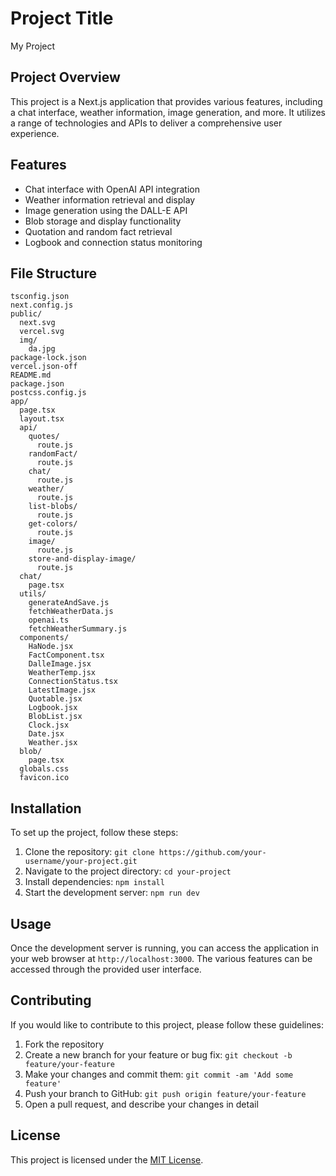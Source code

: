 # Project Title

My Project

## Project Overview

This project is a Next.js application that provides various features, including a chat interface, weather information, image generation, and more. It utilizes a range of technologies and APIs to deliver a comprehensive user experience.

## Features

- Chat interface with OpenAI API integration
- Weather information retrieval and display
- Image generation using the DALL-E API
- Blob storage and display functionality
- Quotation and random fact retrieval
- Logbook and connection status monitoring

## File Structure

```
tsconfig.json
next.config.js
public/
  next.svg
  vercel.svg
  img/
    da.jpg
package-lock.json
vercel.json-off
README.md
package.json
postcss.config.js
app/
  page.tsx
  layout.tsx
  api/
    quotes/
      route.js
    randomFact/
      route.js
    chat/
      route.js
    weather/
      route.js
    list-blobs/
      route.js
    get-colors/
      route.js
    image/
      route.js
    store-and-display-image/
      route.js
  chat/
    page.tsx
  utils/
    generateAndSave.js
    fetchWeatherData.js
    openai.ts
    fetchWeatherSummary.js
  components/
    HaNode.jsx
    FactComponent.tsx
    DalleImage.jsx
    WeatherTemp.jsx
    ConnectionStatus.tsx
    LatestImage.jsx
    Quotable.jsx
    Logbook.jsx
    BlobList.jsx
    Clock.jsx
    Date.jsx
    Weather.jsx
  blob/
    page.tsx
  globals.css
  favicon.ico
```

## Installation

To set up the project, follow these steps:

1. Clone the repository: `git clone https://github.com/your-username/your-project.git`
2. Navigate to the project directory: `cd your-project`
3. Install dependencies: `npm install`
4. Start the development server: `npm run dev`

## Usage

Once the development server is running, you can access the application in your web browser at `http://localhost:3000`. The various features can be accessed through the provided user interface.

## Contributing

If you would like to contribute to this project, please follow these guidelines:

1. Fork the repository
2. Create a new branch for your feature or bug fix: `git checkout -b feature/your-feature`
3. Make your changes and commit them: `git commit -am 'Add some feature'`
4. Push your branch to GitHub: `git push origin feature/your-feature`
5. Open a pull request, and describe your changes in detail

## License

This project is licensed under the [MIT License](LICENSE).